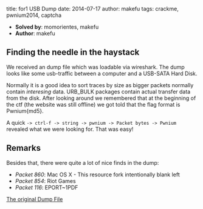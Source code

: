 title: for1 USB Dump
date: 2014-07-17
author: makefu
tags: crackme, pwnium2014, captcha

 * **Solved by**: momorientes, makefu
 * **Author**: makefu

## Finding the needle in the haystack
We received an dump file which was loadable via wireshark. The dump looks like
some usb-traffic between a computer and a USB-SATA Hard Disk.

Normally it is a good idea to sort traces by size as bigger packets normally
contain *interesing* data. URB\_BULK packages contain actual transfer data from
the disk.
After looking around we remembered that at the beginning of the ctf (the website was still offline) we got told that the flag format is Pwnium{md5}.

A quick `-> ctrl-f -> string -> pwnium -> Packet bytes -> Pwnium` revealed
what we were looking for. 
That was easy!

## Remarks
Besides that, there were quite a lot of nice finds in the dump:

 * *Packet 860*: Mac OS X - This resource fork intentionally blank left
 * *Packet 854*: Riot Games
 * *Packet 116*: EPORT~1PDF

[The original Dump File](data/usb_dump/for1.pcapng)
